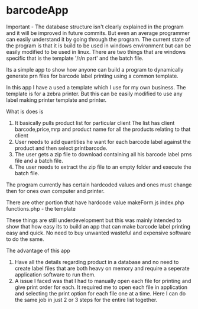 barcodeApp
==========
Important - The database structure isn't clearly explained in the program and it will be improved in future commits.
But even an average programmer can easily understand it by going through the program. The current state of the program
is that it is build to be used in windows environment but can be easily modified to be used in linux. There are two 
things that are windows specific that is the template '/r/n part' and the batch file.

Its a simple app to show how anyone can build a program to dynamically generate prn files for barcode label printing
using a common template.

In this app I have a used a template which I use for my own business. The template is for a zebra printer. But this can
be easily modified to use any label making printer template and printer.

What is does is
1. It basically pulls product list for particular client
      The list has client barcode,price,mrp and product name for all the products relating to that client
2. User needs to add quantities he want for each barcode label against the product and then select printbarcode.
3. The user gets a zip file to download containing all his barcode label prns file and a batch file.
4. The user needs to extract the zip file to an empty folder and execute the batch file.

The program currently has certain hardcoded values and ones must change then for ones own computer and printer.

There are other portion that have hardcode value
  makeForm.js
  index.php
  functions.php - the template

These things are still underdevelopment but this was mainly intended to show that how easy its to build an app that can
make barcode label printing easy and quick. No need to buy unwanted wasteful and expensive software to do the same.

The advantage of this app
1. Have all the details regarding product in a database and no need to create label files that are both heavy on memory
and require a seperate application software to run them.
2. A issue I faced was that I had to manually open each file for printing and give print order for each. It required me
to open each file in application and selecting the print option for each file one at a time. Here I can do the same job
in just 2 or 3 steps for the entire list together.
